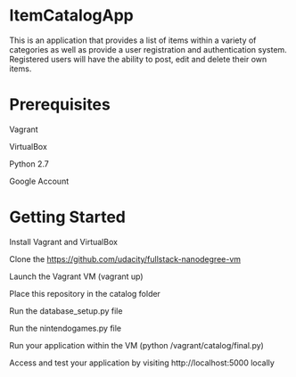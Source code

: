 # ItemCatalogApp
This is an application that provides a list of items within a variety of categories as well as provide a user registration and authentication system. Registered users will have the ability to post, edit and delete their own items.

# Prerequisites
Vagrant

VirtualBox

Python 2.7

Google Account

# Getting Started
Install Vagrant and VirtualBox

Clone the https://github.com/udacity/fullstack-nanodegree-vm

Launch the Vagrant VM (vagrant up)

Place this repository in the catalog folder

Run the database_setup.py file

Run the nintendogames.py file

Run your application within the VM (python /vagrant/catalog/final.py)

Access and test your application by visiting http://localhost:5000 locally
